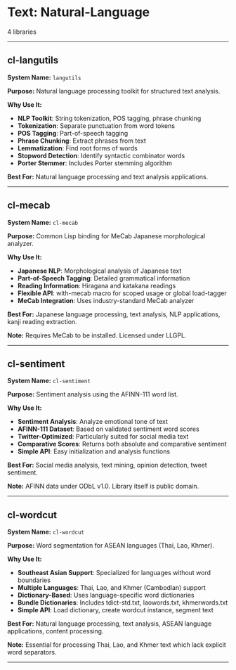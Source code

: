 # Text: Natural-Language

4 libraries

---

## cl-langutils

**System Name:** `langutils`

**Purpose:** Natural language processing toolkit for structured text analysis.

**Why Use It:**
- **NLP Toolkit**: String tokenization, POS tagging, phrase chunking
- **Tokenization**: Separate punctuation from word tokens
- **POS Tagging**: Part-of-speech tagging
- **Phrase Chunking**: Extract phrases from text
- **Lemmatization**: Find root forms of words
- **Stopword Detection**: Identify syntactic combinator words
- **Porter Stemmer**: Includes Porter stemming algorithm

**Best For:** Natural language processing and text analysis applications.

---


## cl-mecab

**System Name:** `cl-mecab`

**Purpose:** Common Lisp binding for MeCab Japanese morphological analyzer.

**Why Use It:**
- **Japanese NLP**: Morphological analysis of Japanese text
- **Part-of-Speech Tagging**: Detailed grammatical information
- **Reading Information**: Hiragana and katakana readings
- **Flexible API**: with-mecab macro for scoped usage or global load-tagger
- **MeCab Integration**: Uses industry-standard MeCab analyzer

**Best For:** Japanese language processing, text analysis, NLP applications, kanji reading extraction.

**Note:** Requires MeCab to be installed. Licensed under LLGPL.

---


## cl-sentiment

**System Name:** `cl-sentiment`

**Purpose:** Sentiment analysis using the AFINN-111 word list.

**Why Use It:**
- **Sentiment Analysis**: Analyze emotional tone of text
- **AFINN-111 Dataset**: Based on validated sentiment word scores
- **Twitter-Optimized**: Particularly suited for social media text
- **Comparative Scores**: Returns both absolute and comparative sentiment
- **Simple API**: Easy initialization and analysis functions

**Best For:** Social media analysis, text mining, opinion detection, tweet sentiment.

**Note:** AFINN data under ODbL v1.0. Library itself is public domain.

---


## cl-wordcut

**System Name:** `cl-wordcut`

**Purpose:** Word segmentation for ASEAN languages (Thai, Lao, Khmer).

**Why Use It:**
- **Southeast Asian Support**: Specialized for languages without word boundaries
- **Multiple Languages**: Thai, Lao, and Khmer (Cambodian) support
- **Dictionary-Based**: Uses language-specific word dictionaries
- **Bundle Dictionaries**: Includes tdict-std.txt, laowords.txt, khmerwords.txt
- **Simple API**: Load dictionary, create wordcut instance, segment text

**Best For:** Natural language processing, text analysis, ASEAN language applications, content processing.

**Note:** Essential for processing Thai, Lao, and Khmer text which lack explicit word separators.

---


